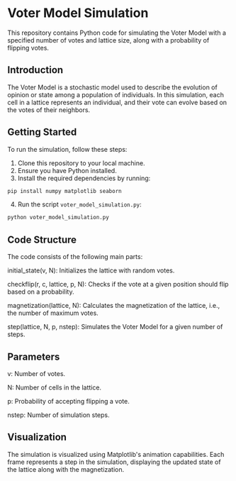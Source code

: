# Voter Model Simulation

This repository contains Python code for simulating the Voter Model with a specified number of votes and lattice size, along with a probability of flipping votes.

## Introduction

The Voter Model is a stochastic model used to describe the evolution of opinion or state among a population of individuals. In this simulation, each cell in a lattice represents an individual, and their vote can evolve based on the votes of their neighbors.

## Getting Started

To run the simulation, follow these steps:

1. Clone this repository to your local machine.
2. Ensure you have Python installed.
3. Install the required dependencies by running:
```bash
pip install numpy matplotlib seaborn
```
4. Run the script `voter_model_simulation.py`:

```bash
python voter_model_simulation.py
```

## Code Structure
The code consists of the following main parts:

initial_state(v, N): Initializes the lattice with random votes.

checkflip(r, c, lattice, p, N): Checks if the vote at a given position should flip based on a probability.

magnetization(lattice, N): Calculates the magnetization of the lattice, i.e., the number of maximum votes.

step(lattice, N, p, nstep): Simulates the Voter Model for a given number of steps.

## Parameters
v: Number of votes.

N: Number of cells in the lattice.

p: Probability of accepting flipping a vote.

nstep: Number of simulation steps.

## Visualization
The simulation is visualized using Matplotlib's animation capabilities. Each frame represents a step in the simulation, displaying the updated state of the lattice along with the magnetization.
